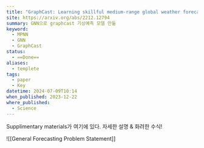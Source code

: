 ```yaml
---
title: "GraphCast: Learning skillful medium-range global weather forecasting"
site: https://arxiv.org/abs/2212.12794
summary: GNN으로 graphcast 기상예측 모델 만듦
keyword:
  - MPNN
  - GNN
  - GraphCast
status:
  - ==Done==
aliases:
  - templete
tags:
  - paper
  - Key
datetime: 2024-07-09T10:14
when_published: 2023-12-22
where_published:
  - Science
---
```


Supplimentary materials가 여기에 있다.
자세한 설명 & 화려한 수식!

![[General Forecasting Problem Statement]]


